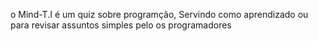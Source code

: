 o Mind-T.I é um quiz sobre programção, Servindo como aprendizado ou para revisar assuntos simples pelo os programadores
